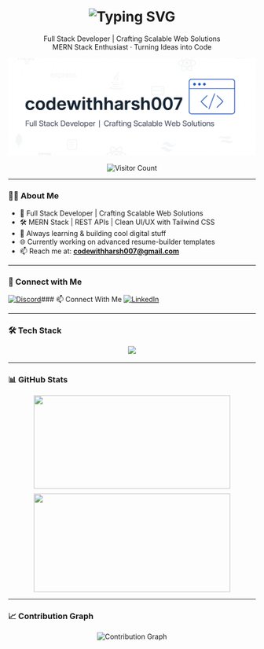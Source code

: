 <!-- GitHub Profile README for codewithharsh007 -->

<!-- 👋 Typing Header Animation -->
<h1 align="center">
  <img src="https://readme-typing-svg.demolab.com?font=Fira+Code&size=24&pause=1000&color=6C63FF&center=true&vCenter=true&width=400&lines=Hi+%F0%9F%91%8B%2C+I'm+Harsh" alt="Typing SVG" />
</h1>

<p align="center">
  Full Stack Developer | Crafting Scalable Web Solutions  
  <br />
  MERN Stack Enthusiast · Turning Ideas into Code
</p>

<!-- 🖼️ Banner -->
<p align="center">
  <img src="image/github-banner2.png" alt="Profile Banner" />
</p>

<!-- 👁️ Visitor Counter -->
<p align="center">
  <img src="https://komarev.com/ghpvc/?username=codewithharsh007&label=Visitors&style=flat-square&color=blue" alt="Visitor Count" />
</p>

---

### 👨‍💻 About Me

- 🚀 Full Stack Developer | Crafting Scalable Web Solutions  
- 🛠️ MERN Stack | REST APIs | Clean UI/UX with Tailwind CSS  
- 🧠 Always learning & building cool digital stuff  
- 🌐 Currently working on advanced resume-builder templates  
- 📫 Reach me at: **codewithharsh007@gmail.com**

---

### 🔗 Connect with Me

[![Discord](https://img.shields.io/badge/Discord-codewithharsh007-5865F2?style=flat&logo=discord&logoColor=white)](https://discordapp.com/users/harsh_0072_82060)### 📫 Connect With Me
[![LinkedIn](https://img.shields.io/badge/LinkedIn-Connect-blue?style=for-the-badge&logo=linkedin)](https://www.linkedin.com/in/harsh-goyal-01bbb9271/)


---

### 🛠️ Tech Stack

<!-- 🛠️ Tech Stack -->
<div align="center">
  <img src="https://skillicons.dev/icons?i=java,python,c,cpp,html,css,js,react,nodejs,express,mongodb,redux,tailwind,bootstrap,vite,vercel,netlify,git,github,figma,gcp,mysql" />
</div>


---

### 📊 GitHub Stats

<div align="center" style="display: flex; flex-wrap: wrap; justify-content: center; align-items: center; gap: 10px;">
  <img src="https://github-readme-stats.vercel.app/api?username=codewithharsh007&show_icons=true&theme=blueberry&hide_border=true&count_private=true&include_all_commits=true" width="400" height="190" />
  <img src="https://github-readme-streak-stats.herokuapp.com/?user=codewithharsh007&theme=blueberry&hide_border=true" width="400" height="200" />
</div>



---

### 📈 Contribution Graph

<p align="center">
  <img src="https://github-readme-activity-graph.vercel.app/graph?username=codewithharsh007&radius=16&theme=react&area=true&order=5&hide_border=true&hide_title=false&line=9BCF53&point=9BCF53&area_color=9BCF53&color=9BCF53" alt="Contribution Graph" />
</p>
